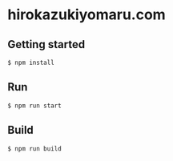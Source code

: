 # hirokazukiyomaru.com

## Getting started

```
$ npm install
```

## Run

```
$ npm run start
```

## Build

```
$ npm run build
```
